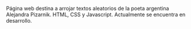 Página web destina a arrojar textos aleatorios de la poeta argentina Alejandra Pizarnik. 
HTML, CSS y Javascript.
Actualmente se encuentra en desarrollo.
